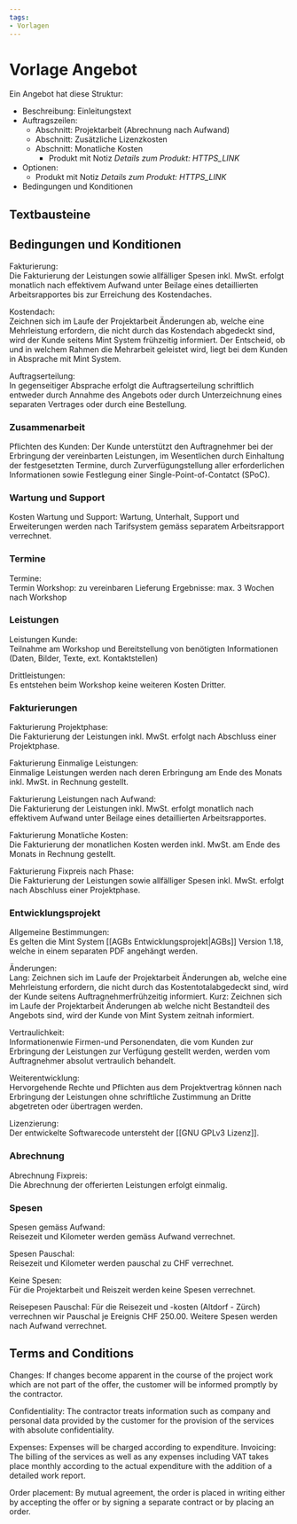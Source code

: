 ```yaml
---
tags:
- Vorlagen
---
```


# Vorlage Angebot

Ein Angebot hat diese Struktur:

* Beschreibung: Einleitungstext
* Auftragszeilen:
	* 	Abschnitt: Projektarbeit (Abrechnung nach Aufwand)
	* 	Abschnitt: Zusätzliche Lizenzkosten
	* 	Abschnitt: Monatliche Kosten
		* Produkt mit Notiz *Details zum Produkt: HTTPS_LINK*
* 	Optionen:
	* 	Produkt mit Notiz *Details zum Produkt: HTTPS_LINK*
* 	Bedingungen und Konditionen 	

## Textbausteine

## Bedingungen und Konditionen

Fakturierung:  
Die Fakturierung der Leistungen sowie allfälliger Spesen inkl. MwSt. erfolgt monatlich nach effektivem Aufwand unter Beilage eines detaillierten Arbeitsrapportes bis zur Erreichung des Kostendaches.

Kostendach:  
Zeichnen sich im Laufe der Projektarbeit Änderungen ab, welche eine Mehrleistung erfordern, die nicht durch das Kostendach abgedeckt sind, wird der Kunde seitens Mint System frühzeitig informiert. Der Entscheid, ob und in welchem Rahmen die Mehrarbeit geleistet wird, liegt bei dem Kunden in Absprache mit Mint System. 

Auftragserteilung:  
In gegenseitiger Absprache erfolgt die Auftragserteilung schriftlich entweder durch Annahme des Angebots oder durch Unterzeichnung eines separaten Vertrages oder durch eine Bestellung.

### Zusammenarbeit

Pflichten des Kunden:
Der Kunde unterstützt den Auftragnehmer bei der Erbringung der vereinbarten Leistungen, im Wesentlichen durch Einhaltung der festgesetzten Termine, durch Zurverfügungstellung aller erforderlichen Informationen sowie Festlegung einer Single-Point-of-Contatct (SPoC).

### Wartung und Support

Kosten Wartung und Support:
Wartung, Unterhalt, Support und Erweiterungen werden nach Tarifsystem gemäss separatem Arbeitsrapport verrechnet.

### Termine

Termine:  
Termin Workshop: zu vereinbaren
Lieferung Ergebnisse: max. 3 Wochen nach Workshop

### Leistungen

Leistungen Kunde:  
Teilnahme am Workshop und Bereitstellung von benötigten Informationen (Daten, Bilder, Texte, ext. Kontaktstellen)

Drittleistungen:  
Es entstehen beim Workshop keine weiteren Kosten Dritter.

### Fakturierungen

Fakturierung Projektphase:  
Die Fakturierung der Leistungen inkl. MwSt. erfolgt nach Abschluss einer Projektphase.

Fakturierung Einmalige Leistungen:  
Einmalige Leistungen werden nach deren Erbringung am Ende des Monats inkl. MwSt. in Rechnung gestellt.

Fakturierung Leistungen nach Aufwand:  
Die Fakturierung der Leistungen inkl. MwSt. erfolgt monatlich nach effektivem Aufwand unter Beilage eines detaillierten Arbeitsrapportes.

Fakturierung Monatliche Kosten:  
Die Fakturierung der monatlichen Kosten werden inkl. MwSt. am Ende des Monats in Rechnung gestellt.

Fakturierung Fixpreis nach Phase:  
Die Fakturierung der Leistungen sowie allfälliger Spesen inkl. MwSt. erfolgt nach Abschluss einer Projektphase.

### Entwicklungsprojekt

Allgemeine Bestimmungen:  
Es gelten die Mint System [[AGBs Entwicklungsprojekt|AGBs]] Version 1.18, welche in einem separaten PDF angehängt werden.

Änderungen:  
Lang: Zeichnen sich im Laufe der Projektarbeit Änderungen ab, welche eine Mehrleistung erfordern, die nicht durch das Kostentotalabgedeckt sind, wird der Kunde seitens Auftragnehmerfrühzeitig informiert.
Kurz: Zeichnen sich im Laufe der Projektarbeit Änderungen ab welche nicht Bestandteil des Angebots sind, wird der Kunde von Mint System zeitnah informiert.

Vertraulichkeit:  
Informationenwie Firmen-und Personendaten, die vom Kunden zur Erbringung der Leistungen zur Verfügung gestellt werden, werden vom Auftragnehmer absolut vertraulich behandelt.

Weiterentwicklung:  
Hervorgehende Rechte und Pflichten aus dem Projektvertrag können nach Erbringung der Leistungen ohne schriftliche Zustimmung an Dritte abgetreten oder übertragen werden.

Lizenzierung:  
Der entwickelte Softwarecode untersteht der [[GNU GPLv3 Lizenz]].

### Abrechnung

Abrechnung Fixpreis:  
Die Abrechnung der offerierten Leistungen erfolgt einmalig.

### Spesen

Spesen gemäss Aufwand:  
Reisezeit und Kilometer werden gemäss Aufwand verrechnet.

Spesen Pauschal:  
Reisezeit und Kilometer werden pauschal zu CHF verrechnet.

Keine Spesen:  
Für die Projektarbeit und Reiszeit werden keine Spesen verrechnet.

Reisepesen Pauschal:
Für die Reisezeit und -kosten (Altdorf - Zürch) verrechnen wir Pauschal je Ereignis CHF 250.00. Weitere Spesen werden nach Aufwand verrechnet.

## Terms and Conditions

Changes: 
If changes become apparent in the course of the project work which are not part of the offer, the customer will be informed promptly by the contractor. 

Confidentiality:
The contractor treats information such as company and personal data provided by the customer for the provision of the services with absolute confidentiality. 

Expenses: 
Expenses will be charged according to expenditure. Invoicing: The billing of the services as well as any expenses including VAT takes place monthly according to the actual expenditure with the addition of a detailed work report. 

Order placement:
By mutual agreement, the order is placed in writing either by accepting the offer or by signing a separate contract or by placing an order.